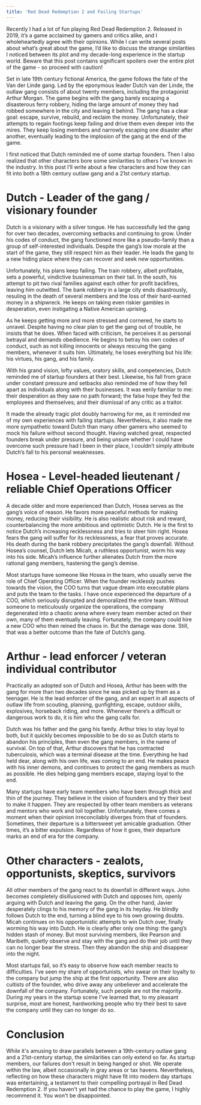 ```yaml
---
title: 'Red Dead Redemption 2 and Failing Startups'
---
```


Recently I had a lot of fun playing Red Dead Redemption 2. Released in 2019, it’s a game acclaimed by gamers and critics alike, and I wholeheartedly agree with their opinions. While I can write several posts about what’s great about the game, I’d like to discuss the strange similarities I noticed between its plot and my decade-long experience in the startup world. Beware that this post contains significant spoilers over the entire plot of the game - so proceed with caution!

<!--more-->

Set in late 19th century fictional America, the game follows the fate of the Van der Linde gang. Led by the eponymous leader Dutch van der Linde, the outlaw gang consists of about twenty members, including the protagonist Arthur Morgan. The game begins with the gang barely escaping a disasterous ferry robbery, hiding the large amount of money they had robbed somewhere in the city and leaving it behind. The gang has a clear goal: escape, survive, rebuild, and reclaim the money. Unfortunately, their attempts to regain footings keep failing and drive them even deeper into the mires. They keep losing members and narrowly escaping one disaster after another, eventually leading to the implosion of the gang at the end of the game.

I first noticed that Dutch reminded me of some startup founders. Then I also realized that other characters bore some similarities to others I’ve known in the industry. In this post I’ll write about a few characters and how they can fit into both a 19th century outlaw gang and a 21st century startup. 

# Dutch - Leader of the gang / visionary founder

Dutch is a visionary with a silver tongue. He has successfully led the gang for over two decades, overcoming setbacks and continuing to grow. Under his codes of conduct, the gang functioned more like a pseudo-family than a group of self-interested individuals. Despite the gang’s low morale at the start of the game, they still respect him as their leader. He leads the gang to a new hiding place where they can recover and seek new opportunities.

Unfortunately, his plans keep failing. The train robbery, albeit profitable, sets a powerful, vindictive businessman on their tail. In the south, his attempt to pit two rival families against each other for profit backfires, leaving him outwitted. The bank robbery in a large city ends disastrously, resuling in the death of several members and the loss of their hard-earned money in a shipwreck. He keeps on taking even riskier gambles in desperation, even instigating a Native American uprising.

As he keeps getting more and more stressed and cornered, he starts to unravel. Despite having no clear plan to get the gang out of trouble, he insists that he does. When faced with criticism, he perceives it as personal betrayal and demands obedience. He begins to betray his own codes of conduct, such as not killing innocents or always rescuing the gang members, whenever it suits him. Ultimately, he loses everything but his life: his virtues, his gang, and his family.

With his grand vision, lofty values, oratory skills, and competencies, Dutch reminded me of startup founders at their best. Likewise, his fall from grace under constant pressure and setbacks also reminded me of how they fell apart as individuals along with their businesses. It was eerily familiar to me: their desperation as they saw no path forward; the false hope they fed the employees and themselves; and their dismissal of any critic as a traitor.

It made the already tragic plot doubly harrowing for me, as it reminded me of my own experiences with failing startups. Nevertheless, it also made me more sympathetic toward Dutch than many other gamers who seemed to mock his failure without second thought. Having watched great, respected founders break under pressure, and being unsure whether I could have overcome such pressure had I been in their place, I couldn’t simply attribute Dutch’s fall to his personal weaknesses.

# Hosea - Level-headed lieutenant / reliable Chief Operations Officer

A decade older and more experienced than Dutch, Hosea serves as the gang’s voice of reason. He favors more peaceful methods for making money, reducing their visibility. He is also realistic about risk and reward, counterbalancing the more ambitious and optimistic Dutch. He is the first to notice Dutch’s increasing recklessness and tries to steer him right. Hosea fears the gang will suffer for its recklessness, a fear that proves accurate. His death during the bank robbery precipitates the gang’s downfall. Without Hosea’s counsel, Dutch lets Micah, a ruthless opportunist, worm his way into his side. Micah’s influence further alienates Dutch from the more rational gang members, hastening the gang’s demise.

Most startups have someone like Hosea in the team, who usually serve the role of Chief Operating Officer. When the founder recklessly pushes towards the vision, the COO turns that vague dream into executable plans and puts the team to the tasks. I have once experienced the departure of a COO, which seriously disrupted and demoralized the entire team. Without someone to meticulously organize the operations, the company degenerated into a chaotic arena where every team member acted on their own, many of them eventually leaving. Fortunately, the company could hire a new COO who then reined the chaos in. But the damage was done. Still, that was a better outcome than the fate of Dutch’s gang.

# Arthur - lead enforcer / veteran individual contributor

Practically an adopted son of Dutch and Hosea, Arthur has been with the gang for more than two decades since he was picked up by them as a teenager. He is the lead enforcer of the gang, and an expert in all aspects of outlaw life from scouting, planning, gunfighting, escape, outdoor skills, explosives, horseback riding, and more. Whenever there’s a difficult or dangerous work to do, it is him who the gang calls for. 

Dutch was his father and the gang his family. Arthur tries to stay loyal to both, but it quickly becomes impossible to be do so as Dutch starts to abandon his principles, then even the gang members, in the name of survival. On top of that, Arthur discovers that he has contracted tuberculosis, which was a terminal disease at the time. Everything he had held dear, along with his own life, was coming to an end. He makes peace with his inner demons, and continues to protect the gang members as much as possible. He dies helping gang members escape, staying loyal to the end. 

Many startups have early team members who have been through thick and thin of the journey. They believe in the vision of founders and try their best to make it happen. They are respected by other team members as veterans and mentors who work and toil together. Unfortunately, there comes a moment when their opinion irreconcilably diverges from that of founders. Sometimes, their departure is a bittersweet yet amicable graduation. Other times, it’s a bitter expulsion. Regardless of how it goes, their departure marks an end of era for the company. 

# Other characters - zealots, opportunists, skeptics, survivors

All other members of the gang react to its downfall in different ways. John becomes completely disillusioned with Dutch and opposes him, openly arguing with Dutch and leaving the gang. On the other hand, Javier desperately clings to his memory of the gang in its heyday. He blindly follows Dutch to the end, turning a blind eye to his own growing doubts. Micah continues on his opportunistic attempts to win Dutch over, finally worming his way into Dutch. He is clearly after only one thing: the gang’s hidden stash of money. But most surviving members, like Pearson and Maribeth, quietly observe and stay with the gang and do their job until they can no longer bear the stress. Then they abandon the ship and disappear into the night.

Most startups fail, so it’s easy to observe how each member reacts to difficulties. I’ve seen my share of opportunists, who swear on their loyalty to the company but jump the ship at the first opportunity. There are also cultists of the founder, who drive away any unbeliever and accelerate the downfall of the company. Fortunately, such people are not the majority. During my years in the startup scene I’ve learned that, to my pleasant surprise, most are honest, hardworking people who try their best to save the company until they can no longer do so.

# Conclusion

While it's amusing to draw parallels between a 19th-century outlaw gang and a 21st-century startup, the similarities can only extend so far. As startup members, our failures don't result in being hanged or shot. We operate within the law, albeit occasionally in gray areas or tax havens. Nevertheless, reflecting on how these characters might have fit into modern day startups was entertaining, a testament to their compelling portrayal in Red Dead Redemption 2. If you haven't yet had the chance to play the game, I highly recommend it. You won't be disappointed.
